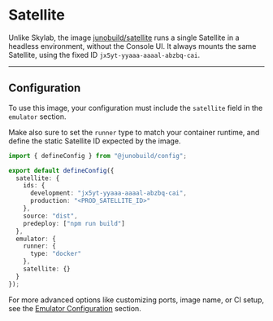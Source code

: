 # Satellite

Unlike Skylab, the image [junobuild/satellite](https://hub.docker.com/r/junobuild/satellite) runs a single Satellite in a headless environment, without the Console UI. It always mounts the same Satellite, using the fixed ID `jx5yt-yyaaa-aaaal-abzbq-cai`.

---

## Configuration

To use this image, your configuration must include the `satellite` field in the `emulator` section.

Make also sure to set the `runner` type to match your container runtime, and define the static Satellite ID expected by the image.

```ts title="juno.config.ts"
import { defineConfig } from "@junobuild/config";

export default defineConfig({
  satellite: {
    ids: {
      development: "jx5yt-yyaaa-aaaal-abzbq-cai",
      production: "<PROD_SATELLITE_ID>"
    },
    source: "dist",
    predeploy: ["npm run build"]
  },
  emulator: {
    runner: {
      type: "docker"
    },
    satellite: {}
  }
});
```

For more advanced options like customizing ports, image name, or CI setup, see the [Emulator Configuration](../configuration.mdx#emulator-configuration) section.

